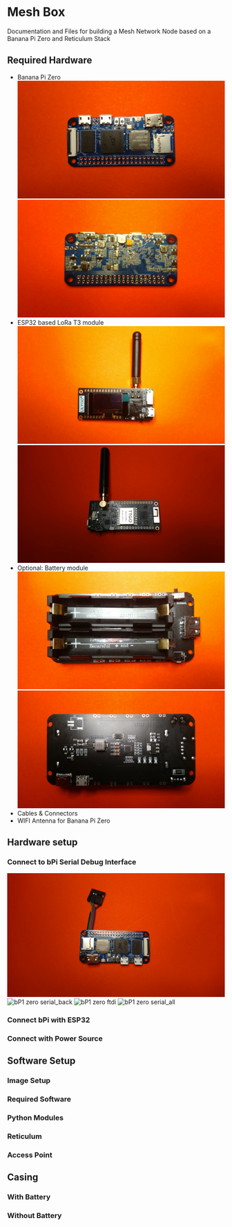 # Mesh Box
Documentation and Files for building a Mesh Network Node based on a Banana Pi Zero and Reticulum Stack

## Required Hardware
- Banana Pi Zero
![bP1 zero front](images/banana_pi_zero_front.jpg)
![bP1 zero back](images/banana_pi_zero_back.jpg)
- ESP32 based LoRa T3 module
![T3 front](images/T3_front.jpg)
![T3 back](images/T3_back.jpg)
- Optional: Battery module
![Battery front](images/battery_front.jpg)
![Battery back](images/battery_back.jpg)
- Cables & Connectors
- WIFI Antenna for Banana Pi Zero

## Hardware setup

### Connect to bPi Serial Debug Interface
![bP1 zero serial front](images/bPi_zero_serial_front.jpg)
![bP1 zero serial_back](images/banana_pi_zero_serial_back.jpg)
![bP1 zero ftdi](images/banana_pi_ftdi.jpg)
![bP1 zero serial_all](images/banana_pi_zero_serial_all.jpg)


### Connect bPi with ESP32

### Connect with Power Source


## Software Setup

### Image Setup

### Required Software

### Python Modules

### Reticulum

### Access Point


## Casing

### With Battery

### Without Battery
